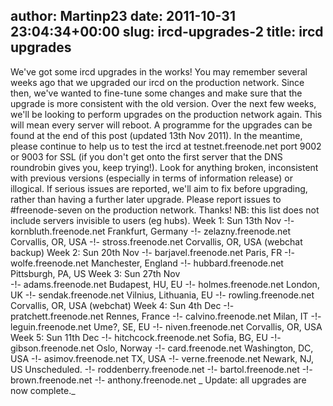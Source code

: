 author: Martinp23
date: 2011-10-31 23:04:34+00:00
slug: ircd-upgrades-2
title: ircd upgrades
---

We've got some ircd upgrades in the works!
You may remember several weeks ago that we upgraded our ircd on the production network. Since then, we've wanted to fine-tune some changes and make sure that the upgrade is more consistent with the old version.
Over the next few weeks, we'll be looking to perform upgrades on the production network again. This will mean every server will reboot. A programme for the upgrades can be found at the end of this post (updated 13th Nov 2011).
In the meantime, please continue to help us to test the ircd at testnet.freenode.net port 9002 or 9003 for SSL (if you don't get onto the first server that the DNS roundrobin gives you, keep trying!). Look for anything broken, inconsistent with previous versions (especially in terms of information release) or illogical. If serious issues are reported, we'll aim to fix before upgrading, rather than having a further later upgrade. Please report issues to #freenode-seven on the production network.
Thanks!
NB: this list does not include servers invisible to users (eg hubs).
Week 1: Sun 13th Nov
 -!- kornbluth.freenode.net Frankfurt, Germany
 -!- zelazny.freenode.net Corvallis, OR, USA
 -!- stross.freenode.net Corvallis, OR, USA (webchat backup)
Week 2: Sun 20th Nov
 -!- barjavel.freenode.net Paris, FR
 -!- wolfe.freenode.net Manchester, England
 -!- hubbard.freenode.net Pittsburgh, PA, US
Week 3: Sun 27th Nov   
 -!- adams.freenode.net Budapest, HU, EU
 -!- holmes.freenode.net London, UK
 -!- sendak.freenode.net Vilnius, Lithuania, EU
 -!- rowling.freenode.net Corvallis, OR, USA  (webchat)
Week 4: Sun 4th Dec
 -!- pratchett.freenode.net Rennes, France
 -!- calvino.freenode.net Milan, IT
 -!- leguin.freenode.net Ume?, SE, EU
 -!- niven.freenode.net Corvallis, OR, USA
Week 5: Sun 11th Dec
 -!- hitchcock.freenode.net Sofia, BG, EU
 -!- gibson.freenode.net Oslo, Norway
 -!- card.freenode.net Washington, DC, USA
 -!- asimov.freenode.net TX, USA
 -!- verne.freenode.net Newark, NJ, US
Unscheduled.
 -!- roddenberry.freenode.net 
 -!- bartol.freenode.net 
 -!- brown.freenode.net 
 -!- anthony.freenode.net 
_
Update: all upgrades are now complete._

